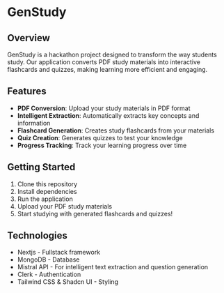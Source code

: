 # GenStudy

## Overview
GenStudy is a hackathon project designed to transform the way students study. Our application converts PDF study materials into interactive flashcards and quizzes, making learning more efficient and engaging.

## Features
- **PDF Conversion**: Upload your study materials in PDF format
- **Intelligent Extraction**: Automatically extracts key concepts and information
- **Flashcard Generation**: Creates study flashcards from your materials
- **Quiz Creation**: Generates quizzes to test your knowledge
- **Progress Tracking**: Track your learning progress over time

## Getting Started
1. Clone this repository
2. Install dependencies
3. Run the application
4. Upload your PDF study materials
5. Start studying with generated flashcards and quizzes!

## Technologies
- Nextjs - Fullstack framework
- MongoDB - Database
- Mistral API - For intelligent text extraction and question generation
- Clerk  - Authentication
- Tailwind CSS  & Shadcn UI - Styling